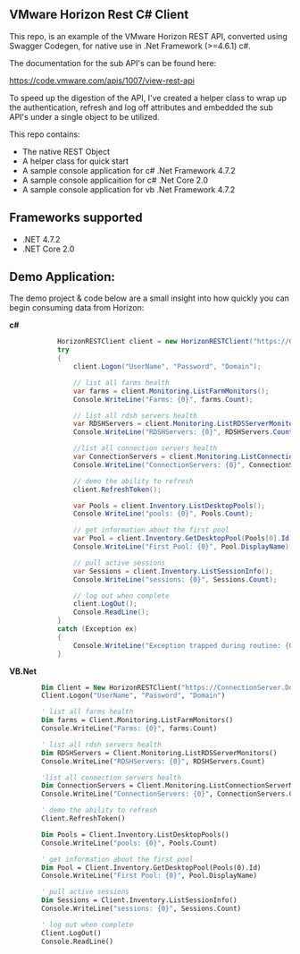 ## VMware Horizon Rest C# Client

This repo, is an example of the VMware Horizon REST API, converted using Swagger Codegen, for native use in .Net Framework (>=4.6.1) c#. 

The documentation for the sub API's can be found here: 

https://code.vmware.com/apis/1007/view-rest-api

To speed up the digestion of the API, I've created a helper class to wrap up the authentication, refresh and log off attributes and embedded the sub API's under a single object to be utilized.

This repo contains:

- The native REST Object
- A helper class for quick start
- A sample console application for c# .Net Framework 4.7.2
- A sample console applicaition for c# .Net Core 2.0
- A sample console application for vb .Net Framework 4.7.2



<a name="frameworks-supported"></a>
## Frameworks supported
- .NET 4.7.2
- .NET Core 2.0

## Demo Application:

The demo project & code below are a small insight into how quickly you can begin consuming data from Horizon:

**c#**

``` c#
            HorizonRESTClient client = new HorizonRESTClient("https://ConnectionServer.Domain.local/rest");
            try
            {
                client.Logon("UserName", "Password", "Domain");

                // list all farms health
                var farms = client.Monitoring.ListFarmMonitors();
                Console.WriteLine("Farms: {0}", farms.Count);

                // list all rdsh servers health
                var RDSHServers = client.Monitoring.ListRDSServerMonitors();
                Console.WriteLine("RDSHServers: {0}", RDSHServers.Count);

                //list all connection servers health
                var ConnectionServers = client.Monitoring.ListConnectionServerMonitors();
                Console.WriteLine("ConnectionServers: {0}", ConnectionServers.Count);

                // demo the ability to refresh
                client.RefreshToken();

                var Pools = client.Inventory.ListDesktopPools();
                Console.WriteLine("pools: {0}", Pools.Count);

                // get information about the first pool
                var Pool = client.Inventory.GetDesktopPool(Pools[0].Id);
                Console.WriteLine("First Pool: {0}", Pool.DisplayName);

                // pull active sessions
                var Sessions = client.Inventory.ListSessionInfo();
                Console.WriteLine("sessions: {0}", Sessions.Count);

                // log out when complete
                client.LogOut();
                Console.ReadLine();
            }
            catch (Exception ex)
            {
                Console.WriteLine("Exception trapped during routine: {0}", ex.ToString());
            }
```

**VB.Net**

```vb
        Dim Client = New HorizonRESTClient("https://ConnectionServer.Domain.local/rest")
        Client.Logon("UserName", "Password", "Domain")

        ' list all farms health
        Dim farms = Client.Monitoring.ListFarmMonitors()
        Console.WriteLine("Farms: {0}", farms.Count)

        ' list all rdsh servers health
        Dim RDSHServers = Client.Monitoring.ListRDSServerMonitors()
        Console.WriteLine("RDSHServers: {0}", RDSHServers.Count)

        'list all connection servers health
        Dim ConnectionServers = Client.Monitoring.ListConnectionServerMonitors()
        Console.WriteLine("ConnectionServers: {0}", ConnectionServers.Count)

        ' demo the ability to refresh
        Client.RefreshToken()

        Dim Pools = Client.Inventory.ListDesktopPools()
        Console.WriteLine("pools: {0}", Pools.Count)

        ' get information about the first pool
        Dim Pool = Client.Inventory.GetDesktopPool(Pools(0).Id)
        Console.WriteLine("First Pool: {0}", Pool.DisplayName)

        ' pull active sessions
        Dim Sessions = Client.Inventory.ListSessionInfo()
        Console.WriteLine("sessions: {0}", Sessions.Count)

        ' log out when complete
        Client.LogOut()
        Console.ReadLine()
```
